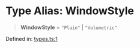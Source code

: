 # Type Alias: WindowStyle

> **WindowStyle** = `"Plain"` \| `"Volumetric"`

Defined in: [types.ts:1](https://github.com/webspatial/webspatial-sdk/blob/main/core/src/core/types.ts#L1)

